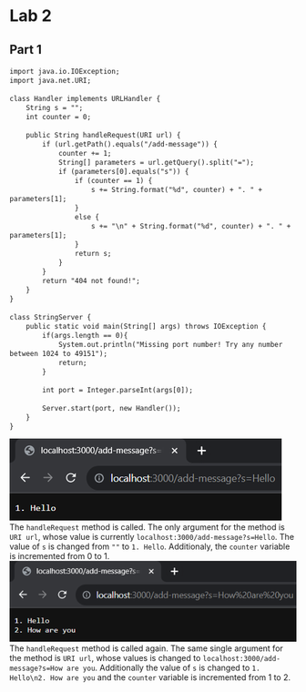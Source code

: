 # Lab 2
## Part 1
```
import java.io.IOException;
import java.net.URI;

class Handler implements URLHandler {
    String s = "";
    int counter = 0;

    public String handleRequest(URI url) {
        if (url.getPath().equals("/add-message")) {
            counter += 1;
            String[] parameters = url.getQuery().split("=");
            if (parameters[0].equals("s")) {
                if (counter == 1) {
                    s += String.format("%d", counter) + ". " + parameters[1];
                }
                else {
                    s += "\n" + String.format("%d", counter) + ". " + parameters[1]; 
                }
                return s;
            }
        }
        return "404 not found!";
    }
}

class StringServer {
    public static void main(String[] args) throws IOException {
        if(args.length == 0){
            System.out.println("Missing port number! Try any number between 1024 to 49151");
            return;
        }

        int port = Integer.parseInt(args[0]);

        Server.start(port, new Handler());
    }
}
``` 
![sc1](sc1.png)\
The `handleRequest` method is called. The only argument for the method is `URI url`, whose value is currently `localhost:3000/add-message?s=Hello`. The value of `s` is changed from `""` to `1. Hello`. Additionaly, the `counter` variable is incremented from 0 to 1.\
![sc2](sc2.png)\
The `handleRequest` method is called again. The same single argument for the method is `URI url`, whose values is changed to `localhost:3000/add-message?s=How are you`. Additionally the value of `s` is changed to `1. Hello\n2. How are you` and the `counter` variable is incremented from 1 to 2.
